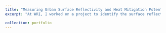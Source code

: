 ```yaml
---
title: "Measuring Urban Surface Reflectivity and Heat Mitigation Potential at High-Resolution with Remote Sensing and Machine Learning"
excerpt: "At WRI, I worked on a project to identify the surface reflectivity of roofs and pavements in urban areas using machine learning and remote sensing. We built on the methods developed in Ban-Weiss et al. 2015a & 2015b and scaled them through cloud computing and machine learning. We used official footprint data from LA city, Microsoft building footprints and OpenStreetMap/SharedStreet API to get geometries of roofs and streets. Using open-source satellite imagery from National Agriculture Imagery Program (NAIP), ground truth measurements collected through project partners, and regression machine learning, we created high-resolution map of surface reflectivity for multiple urban areas in the United States. The resulting data and maps provide an estimate of the existing surface reflectivity at a building and street-segment scale which can be superimposed with current heat vulnerability, green infrastructure, urban morphology, and urban heat data. This tool serves cities in developing and evaluating urban heat island reduction strategies and promoting extensive adoption of urban heat mitigation programs.<br/><img src='/images/albedo_gif.gif'><br><sub><sup>Prediction of mean albedo for every roof/street in LA city between 2009 and 2018. Credit: WRI/Microsoft AI for Earth/Global Cool Cities Alliance/City of Los Angeles/George Ban-Weiss/Sika AG/Federal Highway Administration Albedo Study/James E Alleman/Michael Heitzman.</sup></sub>"

collection: portfolio
---
```


